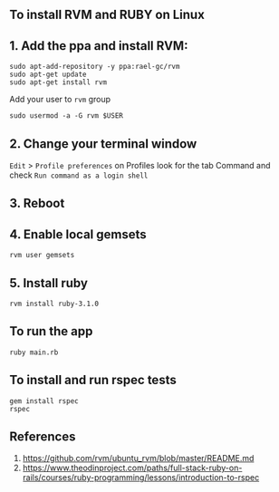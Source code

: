 ## To install RVM and RUBY on Linux

## 1. Add the ppa and install RVM:

```term
sudo apt-add-repository -y ppa:rael-gc/rvm
sudo apt-get update
sudo apt-get install rvm
```
Add your user to `rvm` group

```term
sudo usermod -a -G rvm $USER
```
## 2. Change your terminal window

`Edit` > `Profile preferences` on Profiles look for the tab Command and check `Run command as a login shell`

## 3. Reboot 

## 4. Enable local gemsets

```term
rvm user gemsets
```

## 5. Install ruby

```term
rvm install ruby-3.1.0
```

## To run the app

```term
ruby main.rb
```
## To install and run rspec tests

```term
gem install rspec
rspec
```
	
## References

1. https://github.com/rvm/ubuntu_rvm/blob/master/README.md
2. https://www.theodinproject.com/paths/full-stack-ruby-on-rails/courses/ruby-programming/lessons/introduction-to-rspec